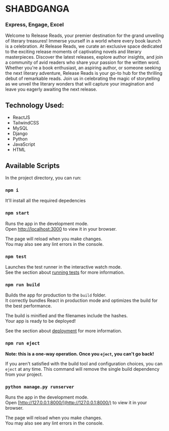 # SHABDGANGA
### Express, Engage, Excel

Welcome to Release Reads, your premier destination for the grand unveiling of literary treasures! Immerse yourself in a world where every book launch is a celebration. At Release Reads, we curate an exclusive space dedicated to the exciting release moments of captivating novels and literary masterpieces. Discover the latest releases, explore author insights, and join a community of avid readers who share your passion for the written word. Whether you're a book enthusiast, an aspiring author, or someone seeking the next literary adventure, Release Reads is your go-to hub for the thrilling debut of remarkable reads. Join us in celebrating the magic of storytelling as we unveil the literary wonders that will capture your imagination and leave you eagerly awaiting the next release.

## Technology Used:

- ReactJS
- TailwindCSS
- MySQL
- Django
- Python
- JavaScript
- HTML

## Available Scripts

In the project directory, you can run:

### `npm i`

It'll install all the required depedencies

### `npm start`

Runs the app in the development mode.\
Open [http://localhost:3000](http://localhost:3000) to view it in your browser.

The page will reload when you make changes.\
You may also see any lint errors in the console.

### `npm test`

Launches the test runner in the interactive watch mode.\
See the section about [running tests](https://facebook.github.io/create-react-app/docs/running-tests) for more information.

### `npm run build`

Builds the app for production to the `build` folder.\
It correctly bundles React in production mode and optimizes the build for the best performance.

The build is minified and the filenames include the hashes.\
Your app is ready to be deployed!

See the section about [deployment](https://facebook.github.io/create-react-app/docs/deployment) for more information.

### `npm run eject`

**Note: this is a one-way operation. Once you `eject`, you can't go back!**

If you aren't satisfied with the build tool and configuration choices, you can `eject` at any time. This command will remove the single build dependency from your project.

### `python manage.py runserver`

Runs the app in the development mode.\
Open [http://127.0.0.1:8000/](http://127.0.0.1:8000/) to view it in your browser.

The page will reload when you make changes.\
You may also see any lint errors in the console.
